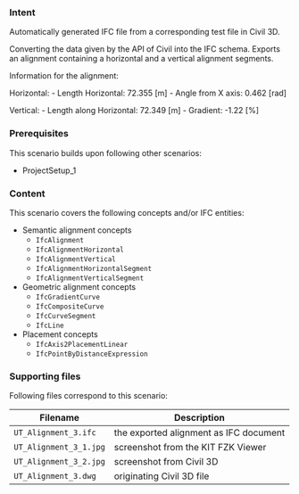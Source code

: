 

### Intent

Automatically generated IFC file from a corresponding test file in Civil 3D. 

Converting the data given by the API of Civil into the IFC schema. Exports an 
alignment containing a horizontal and a vertical alignment segments.

Information for the alignment:

Horizontal:
	- Length Horizontal: 72.355 [m]
	- Angle from X axis: 0.462 [rad]

Vertical:
	- Length along Horizontal: 72.349 [m]
	- Gradient: -1.22 [%]


### Prerequisites

This scenario builds upon following other scenarios:
- ProjectSetup_1



### Content

This scenario covers the following concepts and/or IFC entities:
- Semantic alignment concepts
	- `IfcAlignment`
	- `IfcAlignmentHorizontal`
	- `IfcAlignmentVertical`
	- `IfcAlignmentHorizontalSegment`
	- `IfcAlignmentVerticalSegment`
- Geometric alignment concepts
	- `IfcGradientCurve`
	- `IfcCompositeCurve`
	- `IfcCurveSegment`
	- `IfcLine`
- Placement concepts
	- `IfcAxis2PlacementLinear`
	- `IfcPointByDistanceExpression`

### Supporting files

Following files correspond to this scenario:

| Filename                          | Description                               |
|-----------------------------------|-------------------------------------------|
| `UT_Alignment_3.ifc`              | the exported alignment as IFC document    |
| `UT_Alignment_3_1.jpg`			| screenshot from the KIT FZK Viewer		|
| `UT_Alignment_3_2.jpg`			| screenshot from Civil 3D             		|
| `UT_Alignment_3.dwg`	    		| originating Civil 3D file					|

